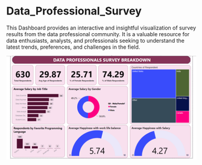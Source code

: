 # Data_Professional_Survey

This Dashboard provides an interactive and insightful visualization of survey results from the data professional community. 
It is a valuable resource for data enthusiasts, analysts, and professionals seeking to understand the latest trends, preferences, and challenges in the field.


![Data Professionals Survery Dashboard](https://github.com/nafsahmad/Data_Professional_Survey/blob/main/Screenshot%202023-11-06%20103025.png)
